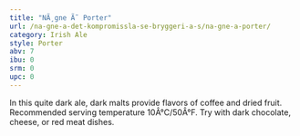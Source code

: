 ```yaml
---
title: "NÃ¸gne Ã˜ Porter"
url: /na-gne-a-det-kompromissla-se-bryggeri-a-s/na-gne-a-porter/
category: Irish Ale
style: Porter
abv: 7
ibu: 0
srm: 0
upc: 0
---
```

In this quite dark ale, dark malts provide flavors of coffee and dried fruit. Recommended serving temperature 10Â°C/50Â°F.  Try with dark chocolate, cheese, or red meat dishes.
